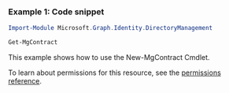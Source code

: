 ### Example 1: Code snippet

```powershellImport-Module Microsoft.Graph.Identity.DirectoryManagement

Get-MgContract
```
This example shows how to use the New-MgContract Cmdlet.
To learn about permissions for this resource, see the [permissions reference](/graph/permissions-reference).

